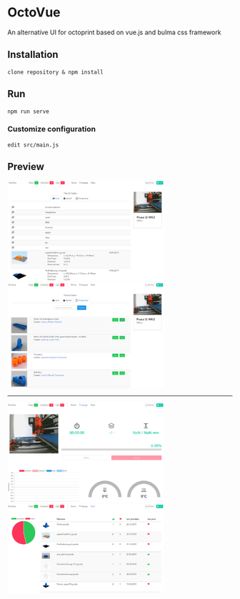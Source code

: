 # OctoVue

An alternative UI for octoprint based on vue.js and bulma css framework

## Installation
```
clone repository & npm install
```

## Run
```
npm run serve
```


### Customize configuration
```
edit src/main.js
```

## Preview

<img src="https://github.com/shodushi/octovue/blob/master/screenshots/screen1.png?raw=true" alt="screenshot" width="350" target="_blank"/>&nbsp;&nbsp;&nbsp;&nbsp;<img src="https://github.com/shodushi/octovue/blob/master/screenshots/screen2.png?raw=true" alt="screenshot" width="350" target="_blank"/>
<hr />
<img src="https://github.com/shodushi/octovue/blob/master/screenshots/screen3.png?raw=true" alt="screenshot" width="350" target="_blank"/>&nbsp;&nbsp;&nbsp;&nbsp;<img src="https://github.com/shodushi/octovue/blob/master/screenshots/screen4.png?raw=true" alt="screenshot" width="350" target="_blank"/>
